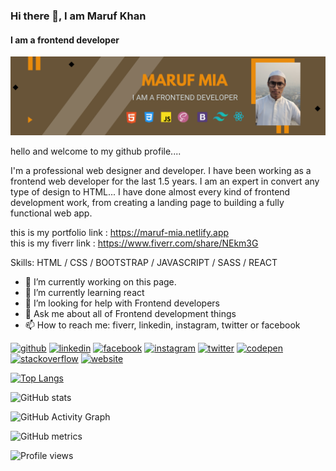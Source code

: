 ### Hi there 👋, I am Maruf Khan
#### I am a frontend developer
![I am a frontend developer](https://github.com/maruf1137/maruf1137/blob/main/Professional%20Business%20LinkedIn%20Banner.png?raw=true)

hello and welcome to my github profile....

I'm a professional web designer and developer. I have been working as a frontend web developer for the last 1.5 years. I am an expert in convert any type of design to HTML...
I have done almost every kind of frontend development work, from creating a landing page to building a fully functional web app.

this is my portfolio link : https://maruf-mia.netlify.app <br/>
this is my fiverr link : https://www.fiverr.com/share/NEkm3G

Skills: HTML / CSS / BOOTSTRAP / JAVASCRIPT / SASS / REACT

- 🔭 I’m currently working on this page. 
- 🌱 I’m currently learning react 
- 🤔 I’m looking for help with Frontend developers 
- 💬 Ask me about all of Frontend development things 
- 📫 How to reach me: fiverr, linkedin, instagram, twitter or facebook 


[<img src='https://cdn.jsdelivr.net/npm/simple-icons@3.0.1/icons/github.svg' alt='github' height='40'>](https://github.com/maruf1137)  [<img src='https://cdn.jsdelivr.net/npm/simple-icons@3.0.1/icons/linkedin.svg' alt='linkedin' height='40'>](https://www.linkedin.com/in/maruf1137/)  [<img src='https://cdn.jsdelivr.net/npm/simple-icons@3.0.1/icons/facebook.svg' alt='facebook' height='40'>](https://www.facebook.com/maruf1137)  [<img src='https://cdn.jsdelivr.net/npm/simple-icons@3.0.1/icons/instagram.svg' alt='instagram' height='40'>](https://www.instagram.com/maruf_khann/)  [<img src='https://cdn.jsdelivr.net/npm/simple-icons@3.0.1/icons/twitter.svg' alt='twitter' height='40'>](https://twitter.com/maruf1137)  [<img src='https://cdn.jsdelivr.net/npm/simple-icons@3.0.1/icons/codepen.svg' alt='codepen' height='40'>](https://codepen.io/maruf1137)  [<img src='https://cdn.jsdelivr.net/npm/simple-icons@3.0.1/icons/stackoverflow.svg' alt='stackoverflow' height='40'>](https://stackoverflow.com/users/16746944/maruf1137)  [<img src='https://cdn.jsdelivr.net/npm/simple-icons@3.0.1/icons/icloud.svg' alt='website' height='40'>](https://www.fiverr.com/share/NEkm3G)  

[![Top Langs](https://github-readme-stats.vercel.app/api/top-langs/?username=maruf1137)](https://github.com/anuraghazra/github-readme-stats)

![GitHub stats](https://github-readme-stats.vercel.app/api?username=maruf1137&show_icons=true&count_private=true)  

![GitHub Activity Graph](https://activity-graph.herokuapp.com/graph?username=maruf1137)  

![GitHub metrics](https://metrics.lecoq.io/maruf1137)  

![Profile views](https://gpvc.arturio.dev/maruf1137)  
